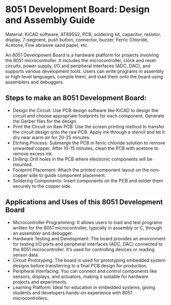 # 8051 Development Board: Design and Assembly Guide
Material: KiCAD software, AT895S2, PCB, soldering kit, capacitor, resistor, display, 7-segment, push button, connector, buzzer, Ferric Chloride, Acetone, Fine abrasive sand paper, etc.

An 8051 Development Board is a hardware platform for projects involving the 8051 microcontroller. It includes the microcontroller, clock and reset circuits, power supply, I/O and peripheral interfaces (ADC, DAC), and supports various development tools. Users can write programs in assembly or high-level languages, compile them, and load them onto the board using assemblers and debuggers.

## Steps to make an 8051 Development Board:
* Design the Circuit: Use PCB design software like KiCAD to design the circuit and choose appropriate footprints for each component. Generate the Gerber files for the design.
* Print the Circuit on Raw PCB: Use the screen printing method to transfer the circuit design onto the raw PCB. Apply ink through a stencil and let it dry near warm air for 20-25 minutes.
* Etching Process: Submerge the PCB in ferric chloride solution to remove unwanted copper. After 10-15 minutes, clean the PCB with acetone to remove excess ink.
* Drilling: Drill holes in the PCB where electronic components will be mounted.
* Footprint Placement: Attach the printed component layout on the non-copper side to guide component placement.
* Soldering Components: Insert components on the PCB and solder them securely to the copper side.

## Applications and Uses of this 8051 Development Board
* Microcontroller Programming: It allows users to load and test programs written for the 8051 microcontroller, typically in assembly or C, through an assembler and debugger.
* Hardware Testing and Development: The board provides an environment for testing I/O ports and peripheral interfaces (ADC, DAC) connected to the 8051 microcontroller. It’s used for controlling devices or reading sensor data.
* Circuit Prototyping: The board is used for prototyping embedded system designs before transferring to a final PCB design for production.
* Peripheral Interfacing: You can connect and control components like sensors, displays, and actuators, making it suitable for hardware projects and experiments.
* Learning Platform: Ideal for education in embedded systems, giving students and developers hands-on experience with 8051 microcontrollers.
